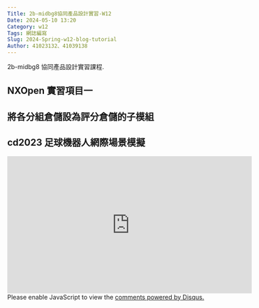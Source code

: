```yaml
---
Title: 2b-midbg8協同產品設計實習-W12
Date: 2024-05-10 13:20
Category: w12
Tags: 網誌編寫
Slug: 2024-Spring-w12-blog-tutorial
Author: 41023132、41039138
---
```


2b-midbg8 協同產品設計實習課程.

<!-- PELICAN_END_SUMMARY -->

## NXOpen 實習項目一

## 將各分組倉儲設為評分倉儲的子模組

## cd2023 足球機器人網際場景模擬

<iframe width="560" height="315" src="https://www.youtube.com/embed/jN2-4E6mAZA?si=pCos0nB49gXEIRR8" title="YouTube video player" frameborder="0" allow="accelerometer; autoplay; clipboard-write; encrypted-media; gyroscope; picture-in-picture; web-share" referrerpolicy="strict-origin-when-cross-origin" allowfullscreen></iframe>



<div id="disqus_thread"></div>
<script>
    /**
    *  RECOMMENDED CONFIGURATION VARIABLES: EDIT AND UNCOMMENT THE SECTION BELOW TO INSERT DYNAMIC VALUES FROM YOUR PLATFORM OR CMS.
    *  LEARN WHY DEFINING THESE VARIABLES IS IMPORTANT: https://disqus.com/admin/universalcode/#configuration-variables    */
    /*
    var disqus_config = function () {
    this.page.url = PAGE_URL;  // Replace PAGE_URL with your page's canonical URL variable
    this.page.identifier = PAGE_IDENTIFIER; // Replace PAGE_IDENTIFIER with your page's unique identifier variable
    };
    */
    (function() { // DON'T EDIT BELOW THIS LINE
    var d = document, s = d.createElement('script');
    s.src = 'https://blog-1-4.disqus.com/embed.js';
    s.setAttribute('data-timestamp', +new Date());
    (d.head || d.body).appendChild(s);
    })();
</script>
<noscript>Please enable JavaScript to view the <a href="https://disqus.com/?ref_noscript">comments powered by Disqus.</a></noscript>

